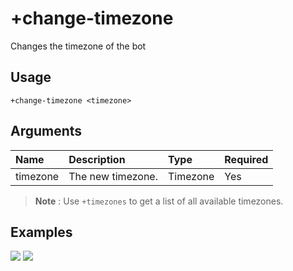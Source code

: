 # +change-timezone
Changes the timezone of the bot

## Usage
```
+change-timezone <timezone>
```

## Arguments
Name | Description | Type | Required
:-- | :-- | :-- | :--
timezone | The new timezone. | Timezone | Yes

> **Note** : Use `+timezones` to get a list of all available timezones.

## Examples
![](https://user-images.githubusercontent.com/111157596/207434207-e5442e8d-353d-43ff-9e3f-bcc03e71364a.png)
![](https://user-images.githubusercontent.com/111157596/207434233-6b5b6ae8-beb5-423b-a011-aa424862199d.png)